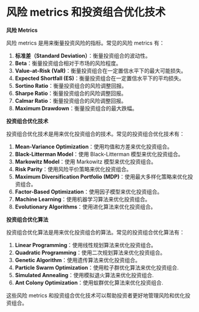 **风险 metrics 和投资组合优化技术**
=====================================

**风险 Metrics**

风险 metrics 是用来衡量投资风险的指标。常见的风险 metrics 有：

1. **标准差（Standard Deviation）**：衡量投资组合的波动性。
2. **Beta**：衡量投资组合相对于市场的风险程度。
3. **Value-at-Risk (VaR)**：衡量投资组合在一定置信水平下的最大可能损失。
4. **Expected Shortfall (ES)**：衡量投资组合在一定置信水平下的平均损失。
5. **Sortino Ratio**：衡量投资组合的风险调整回报。
6. **Sharpe Ratio**：衡量投资组合的风险调整回报。
7. **Calmar Ratio**：衡量投资组合的风险调整回报。
8. **Maximum Drawdown**：衡量投资组合的最大跌幅。

**投资组合优化技术**

投资组合优化技术是用来优化投资组合的技术。常见的投资组合优化技术有：

1. **Mean-Variance Optimization**：使用均值和方差来优化投资组合。
2. **Black-Litterman Model**：使用 Black-Litterman 模型来优化投资组合。
3. **Markowitz Model**：使用 Markowitz 模型来优化投资组合。
4. **Risk Parity**：使用风险平价策略来优化投资组合。
5. **Maximum Diversification Portfolio (MDP)**：使用最大多样化策略来优化投资组合。
6. **Factor-Based Optimization**：使用因子模型来优化投资组合。
7. **Machine Learning**：使用机器学习算法来优化投资组合。
8. **Evolutionary Algorithms**：使用进化算法来优化投资组合。

**投资组合优化算法**

投资组合优化算法是用来优化投资组合的算法。常见的投资组合优化算法有：

1. **Linear Programming**：使用线性规划算法来优化投资组合。
2. **Quadratic Programming**：使用二次规划算法来优化投资组合。
3. **Genetic Algorithm**：使用遗传算法来优化投资组合。
4. **Particle Swarm Optimization**：使用粒子群优化算法来优化投资组合.
5. **Simulated Annealing**：使用模拟退火算法来优化投资组合.
6. **Ant Colony Optimization**：使用蚁群优化算法来优化投资组合.

这些风险 metrics 和投资组合优化技术可以帮助投资者更好地管理风险和优化投资组合。